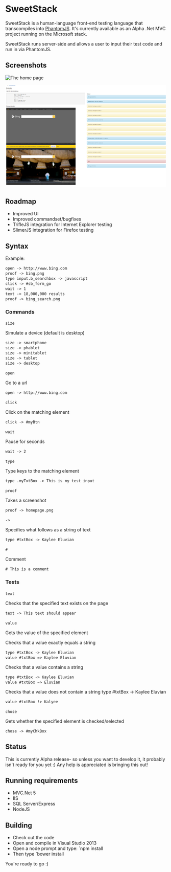 SweetStack
==========

SweetStack is a human-language front-end testing language that transcompiles into [PhantomJS](http://phantomjs.org/).  It's currently available as an Alpha .Net MVC project running on the Microsoft stack.

SweetStack runs server-side and allows a user to input their test code and run in via PhantomJS.

Screenshots
-----------
![The home page](https://raw.githubusercontent.com/ke2083/SweetStack/master/SweetStack/imgs/home.png])

![The results page](https://raw.githubusercontent.com/ke2083/SweetStack/master/SweetStack/imgs/testRuns.png)

Roadmap
-------

* Improved UI
* Improved commandset/bugfixes
* TrifleJS integration for Internet Explorer testing
* SlimerJS integration for Firefox testing

Syntax
------

Example:

	open -> http://www.bing.com
	proof -> bing.png
	type input.b_searchbox -> javascript
	click -> #sb_form_go
	wait -> 1
	text -> 18,000,000 results
	proof -> bing_search.png

### Commands

`size`

Simulate a device (default is desktop) 

	size -> smartphone
	size -> phablet
	size -> minitablet
	size -> tablet
	size -> desktop

`open`

Go to a url 

	open -> http://www.bing.com

`click`

Click on the matching element

	click -> #myBtn

`wait`

Pause for seconds 

	wait -> 2

`type`

Type keys to the matching element 

	type .myTxtBox -> This is my test input

`proof`

Takes a screenshot 

	proof -> homepage.png

`->`

Specifies what follows as a string of text 

	type #txtBox -> Kaylee Eluvian

`#`

Comment 

	# This is a comment

### Tests

`text`

Checks that the specified text exists on the page 

	text -> This text should appear

`value`

Gets the value of the specified element 

Checks that a value exactly equals a string 

	type #txtBox -> Kaylee Eluvian 
	value #txtBox => Kaylee Eluvian

Checks that a value contains a string 

	type #txtBox -> Kaylee Eluvian 
	value #txtBox ~> Eluvian

Checks that a value does not contain a string type #txtBox -> Kaylee Eluvian 

	value #txtBox !> Kalyee

`chose`

Gets whether the specified element is checked/selected 

	chose -> #myChkBox

Status
------

This is currently Alpha release- so unless you want to develop it, it probably isn't ready for you yet :) Any help is appreciated is bringing this out!

Running requirements
--------------------

* MVC.Net 5
* IIS
* SQL Server/Express
* NodeJS

Building
--------

* Check out the code
* Open and compile in Visual Studio 2013
* Open a node prompt and type: `npm install
* Then type `bower install

You're ready to go :)